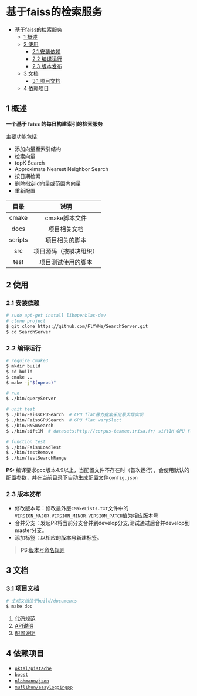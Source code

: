 # 基于faiss的检索服务

<!-- TOC -->

- [基于faiss的检索服务](#基于faiss的检索服务)
    - [1 概述](#1-概述)
    - [2 使用](#2-使用)
        - [2.1 安装依赖](#21-安装依赖)
        - [2.2 编译运行](#22-编译运行)
        - [2.3 版本发布](#23-版本发布)
    - [3 文档](#3-文档)
        - [3.1 项目文档](#31-项目文档)
    - [4 依赖项目](#4-依赖项目)

<!-- /TOC -->

## 1 概述

**一个基于 faiss 的每日构建索引的检索服务**

主要功能包括:

- 添加向量至索引结构
- 检索向量
 - topK Search
 - Approximate Nearest Neighbor Search 
- 按日期检索
- 删除指定id向量或范围内向量
- 重新配置

|目录|说明|
|:--:|:--:|
|cmake|cmake脚本文件|
|docs|项目相关文档|
|scripts|项目相关的脚本|
|src|项目源码（按模块组织）|
|test|项目测试使用的脚本|

## 2 使用

### 2.1 安装依赖

```bash
# sudo apt-get install libopenblas-dev
# clone project
$ git clone https://github.com/FlYWMe/SearchServer.git
$ cd SearchServer
```

### 2.2 编译运行

```bash
# require cmake3
$ mkdir build
$ cd build
$ cmake ..
$ make -j"$(nproc)"

# run
$ ./bin/queryServer

# unit test
$ ./bin/FaissCPUSearch  # CPU flat暴力搜索采用最大堆实现
$ ./bin/FaissGPUSearch  # GPU flat warpSlect
$ ./bin/HNSWSearch
$ ./bin/sift1M  # datasets:http://corpus-texmex.irisa.fr/ sift1M GPU flat recall @1:99.19% @10:1 @100:1

# function test
$ ./bin/FaissLoadTest
$ ./bin/testRemove
$ ./bin/testSearchRange
```

**PS:** 编译要求gcc版本4.9以上，当配置文件不存在时（首次运行），会使用默认的配置参数，并在当前目录下自动生成配置文件`config.json`

### 2.3 版本发布

- 修改版本号：修改最外层`CMakeLists.txt`文件中的`VERSION_MAJOR.VERSION_MINOR.VERSION_PATCH`值为相应版本号
- 合并分支：发起PR将当前分支合并到develop分支,测试通过后合并develop到master分支。
- 添加标签：以相应的版本号新建标签。

>**PS**:[版本号命名规则](https://semver.org/)

## 3 文档

### 3.1 项目文档

```bash
# 生成文档位于build/documents
$ make doc
```

1. [代码规范](docs/Code-Style.md)
1. [API说明](docs/API.md)
1. [配置说明](docs/config.md)

## 4 依赖项目

- [`oktal/pistache`](https://github.com/oktal/pistache)
- [`boost`](http://www.boost.org/)
- [`nlohmann/json`](https://github.com/nlohmann/json)
- [`muflihun/easyloggingpp`](https://github.com/muflihun/easyloggingpp)

